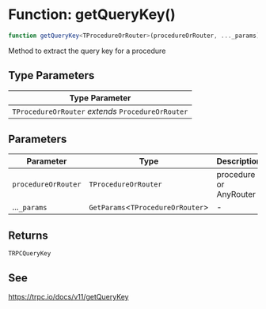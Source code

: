 # Function: getQueryKey()

```ts
function getQueryKey<TProcedureOrRouter>(procedureOrRouter, ..._params): TRPCQueryKey
```

Method to extract the query key for a procedure

## Type Parameters

| Type Parameter |
| ------ |
| `TProcedureOrRouter` *extends* `ProcedureOrRouter` |

## Parameters

| Parameter | Type | Description |
| ------ | ------ | ------ |
| `procedureOrRouter` | `TProcedureOrRouter` | procedure or AnyRouter |
| ...`_params` | `GetParams`\<`TProcedureOrRouter`\> | - |

## Returns

`TRPCQueryKey`

## See

https://trpc.io/docs/v11/getQueryKey
